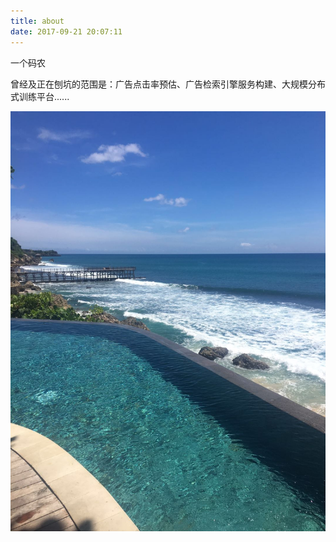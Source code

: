```yaml
---
title: about
date: 2017-09-21 20:07:11
---
```




一个码农

曾经及正在刨坑的范围是：广告点击率预估、广告检索引擎服务构建、大规模分布式训练平台......



![](/images/about.jpg)
